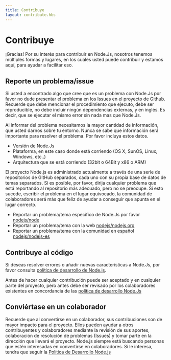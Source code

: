 ```yaml
---
title: Contribuye
layout: contribute.hbs
---
```


# Contribuye

¡Gracias! Por su interés para contribuir en Node.Js, nosotros tenemos múltiples formas y lugares, en los cuales usted puede contribuir y estamos aquí, para ayudar a facilitar eso.

## Reporte un problema/issue

Si usted a encontrado algo que cree que es un problema con Node.Js por favor no dude presentar el problema en los Issues en el proyecto de Github. Recuerde que debe mencionar el procedimiento que ejecuto, debe ser reproducible, no debe incluir  ningún dependencias externas, y en inglés. Es decir, que se ejecutar el mismo error sin nada mas que Node.Js.

Al informar del problema necesitamos la mayor cantidad de información, que usted darnos sobre tu entorno. Nunca se sabe que información será importante para resolver el problema. Por favor incluya estos datos.

* Versión de Node.Js
* Plataforma, en este caso donde está corriendo (OS X, SunOS, Linux, Windows, etc..)
* Arquitectura que se está corriendo (32bit o 64Bit y x86 o ARM)

El proyecto Node.js es administrado actualmente a través de una serie de repositorios de GitHub separados, cada uno con su propia base de datos de temas separados. Si es posible, por favor, dirija cualquier problema que está reportando al repositorio más adecuado, pero no se preocupe. Si esto sucede, escribir el problema en el lugar equivocado, la comunidad de colaboradores será más que feliz de ayudar a conseguir que apunta en el lugar correcto.

* Reportar un problema/tema especifico de Node.Js por favor [nodejs/node](https://github.com/nodejs/node)
* Reportar un problema/tema con la web [nodejs/nodejs.org](https://github.com/nodejs/nodejs.org/issues)
* Reportar un problema/tema con la comunidad en español [nodejs/nodejs-es](https://github.com/nodejs/nodejs-es/issues)

## Contribuye al código

Si deseas resolver errores o añadir nuevas características a Node.Js, por favor consulta [política de desarrollo de Node.js](/es/get-involved/development/).

Antes de hacer cualquier contribución puede ser aceptado y en cualquier parte del proyecto, pero antes debe ser revisado por los colaboradores existentes en concordancia de las [política de desarrollo Node.Js](/es/get-involved/development/)

## Conviértase en un colaborador

Recuerde que al convertirse en un colaborador, sus contribuciones son de mayor impacto para el proyecto. Ellos pueden ayudar a otros contribuyentes y colaboradores mediante la revisión de sus aportes, colaboración de resolución de problemas (Issues) y tomar parte en la dirección que llevará el proyecto. Node.js siempre está buscando personas que estén interesadas en convertirse en colaboradores. Si le interesa, tendra que seguir la [Política de Desarrollo Node.js](/es/get-involved/development/)
